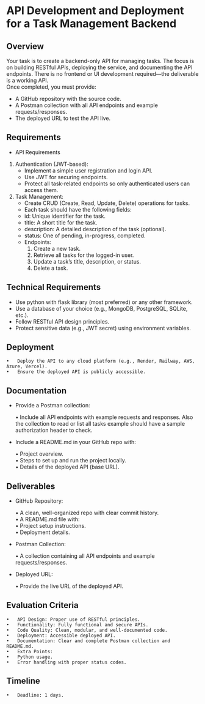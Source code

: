 # API Development and Deployment for a Task Management Backend

## Overview

Your task is to create a backend-only API for managing tasks. The focus is on building RESTful APIs, deploying the service, and documenting the API endpoints. There is no frontend or UI development required—the deliverable is a working API.  
Once completed, you must provide:

* A GitHub repository with the source code.  
* A Postman collection with all API endpoints and example requests/responses.  
* The deployed URL to test the API live.

## Requirements

* API Requirements  
1. Authentication (JWT-based):  
   * Implement a simple user registration and login API.  
   * Use JWT for securing endpoints.  
   * Protect all task-related endpoints so only authenticated users can access them.  
2. Task Management:  
   * Create CRUD (Create, Read, Update, Delete) operations for tasks.  
   * Each task should have the following fields:  
   * id: Unique identifier for the task.  
   * title: A short title for the task.  
   * description: A detailed description of the task (optional).  
   * status: One of pending, in-progress, completed.  
   * Endpoints:  
     1. Create a new task.  
     2. Retrieve all tasks for the logged-in user.  
     3. Update a task’s title, description, or status.  
     4. Delete a task.

## Technical Requirements

* Use python with flask library (most preferred) or any other framework.  
* Use a database of your choice (e.g., MongoDB, PostgreSQL, SQLite, etc.).  
* Follow RESTful API design principles.  
* Protect sensitive data (e.g., JWT secret) using environment variables.

## Deployment

	•	Deploy the API to any cloud platform (e.g., Render, Railway, AWS, Azure, Vercel).  
	•	Ensure the deployed API is publicly accessible.

## Documentation

* Provide a Postman collection:

	•	Include all API endpoints with example requests and responses. Also the collection to read or list all tasks example should have a sample  authorization header to check.

* Include a README.md in your GitHub repo with:

	•	Project overview.  
	•	Steps to set up and run the project locally.  
	•	Details of the deployed API (base URL).

## Deliverables

* GitHub Repository:

	•	A clean, well-organized repo with clear commit history.  
	•	A README.md file with:  
	•	Project setup instructions.  
	•	Deployment details.

* Postman Collection:

	•	A collection containing all API endpoints and example requests/responses.

* Deployed URL:

	•	Provide the live URL of the deployed API.

## Evaluation Criteria

	•	API Design: Proper use of RESTful principles.  
	•	Functionality: Fully functional and secure APIs.  
	•	Code Quality: Clean, modular, and well-documented code.  
	•	Deployment: Accessible deployed API.  
	•	Documentation: Clear and complete Postman collection and README.md.  
	•	Extra Points:  
	•	Python usage.  
	•	Error handling with proper status codes.

## Timeline

	•	Deadline: 1 days.  

